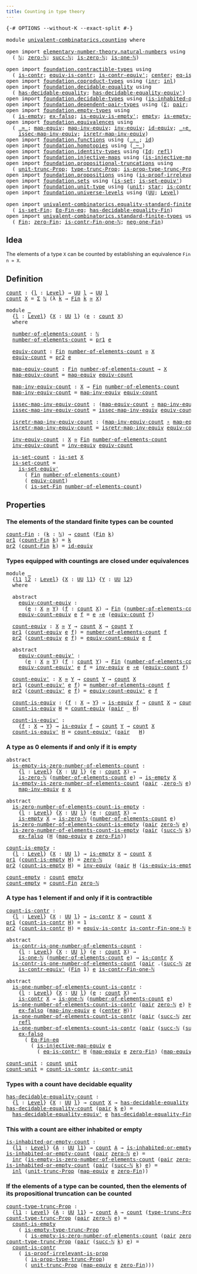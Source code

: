```yaml
---
title: Counting in type theory
---
```


<pre class="Agda"><a id="49" class="Symbol">{-#</a> <a id="53" class="Keyword">OPTIONS</a> <a id="61" class="Pragma">--without-K</a> <a id="73" class="Pragma">--exact-split</a> <a id="87" class="Symbol">#-}</a>

<a id="92" class="Keyword">module</a> <a id="99" href="univalent-combinatorics.counting.html" class="Module">univalent-combinatorics.counting</a> <a id="132" class="Keyword">where</a>

<a id="139" class="Keyword">open</a> <a id="144" class="Keyword">import</a> <a id="151" href="elementary-number-theory.natural-numbers.html" class="Module">elementary-number-theory.natural-numbers</a> <a id="192" class="Keyword">using</a>
  <a id="200" class="Symbol">(</a> <a id="202" href="elementary-number-theory.natural-numbers.html#1444" class="Datatype">ℕ</a><a id="203" class="Symbol">;</a> <a id="205" href="elementary-number-theory.natural-numbers.html#1465" class="InductiveConstructor">zero-ℕ</a><a id="211" class="Symbol">;</a> <a id="213" href="elementary-number-theory.natural-numbers.html#1478" class="InductiveConstructor">succ-ℕ</a><a id="219" class="Symbol">;</a> <a id="221" href="elementary-number-theory.natural-numbers.html#1742" class="Function">is-zero-ℕ</a><a id="230" class="Symbol">;</a> <a id="232" href="elementary-number-theory.natural-numbers.html#1988" class="Function">is-one-ℕ</a><a id="240" class="Symbol">)</a>

<a id="243" class="Keyword">open</a> <a id="248" class="Keyword">import</a> <a id="255" href="foundation.contractible-types.html" class="Module">foundation.contractible-types</a> <a id="285" class="Keyword">using</a>
  <a id="293" class="Symbol">(</a> <a id="295" href="foundation-core.contractible-types.html#925" class="Function">is-contr</a><a id="303" class="Symbol">;</a> <a id="305" href="foundation-core.contractible-types.html#4237" class="Function">equiv-is-contr</a><a id="319" class="Symbol">;</a> <a id="321" href="foundation-core.contractible-types.html#3739" class="Function">is-contr-equiv&#39;</a><a id="336" class="Symbol">;</a> <a id="338" href="foundation-core.contractible-types.html#1018" class="Function">center</a><a id="344" class="Symbol">;</a> <a id="346" href="foundation-core.contractible-types.html#1107" class="Function">eq-is-contr&#39;</a><a id="358" class="Symbol">)</a>
<a id="360" class="Keyword">open</a> <a id="365" class="Keyword">import</a> <a id="372" href="foundation.coproduct-types.html" class="Module">foundation.coproduct-types</a> <a id="399" class="Keyword">using</a> <a id="405" class="Symbol">(</a><a id="406" href="foundation.coproduct-types.html#1262" class="InductiveConstructor">inr</a><a id="409" class="Symbol">;</a> <a id="411" href="foundation.coproduct-types.html#1239" class="InductiveConstructor">inl</a><a id="414" class="Symbol">)</a>
<a id="416" class="Keyword">open</a> <a id="421" class="Keyword">import</a> <a id="428" href="foundation.decidable-equality.html" class="Module">foundation.decidable-equality</a> <a id="458" class="Keyword">using</a>
  <a id="466" class="Symbol">(</a> <a id="468" href="foundation.decidable-equality.html#1785" class="Function">has-decidable-equality</a><a id="490" class="Symbol">;</a> <a id="492" href="foundation.decidable-equality.html#4811" class="Function">has-decidable-equality-equiv&#39;</a><a id="521" class="Symbol">)</a>
<a id="523" class="Keyword">open</a> <a id="528" class="Keyword">import</a> <a id="535" href="foundation.decidable-types.html" class="Module">foundation.decidable-types</a> <a id="562" class="Keyword">using</a> <a id="568" class="Symbol">(</a><a id="569" href="foundation.decidable-types.html#2187" class="Function">is-inhabited-or-empty</a><a id="590" class="Symbol">)</a>
<a id="592" class="Keyword">open</a> <a id="597" class="Keyword">import</a> <a id="604" href="foundation.dependent-pair-types.html" class="Module">foundation.dependent-pair-types</a> <a id="636" class="Keyword">using</a> <a id="642" class="Symbol">(</a><a id="643" href="foundation-core.dependent-pair-types.html#502" class="Record">Σ</a><a id="644" class="Symbol">;</a> <a id="646" href="foundation-core.dependent-pair-types.html#575" class="InductiveConstructor">pair</a><a id="650" class="Symbol">;</a> <a id="652" href="foundation-core.dependent-pair-types.html#592" class="Field">pr1</a><a id="655" class="Symbol">;</a> <a id="657" href="foundation-core.dependent-pair-types.html#604" class="Field">pr2</a><a id="660" class="Symbol">)</a>
<a id="662" class="Keyword">open</a> <a id="667" class="Keyword">import</a> <a id="674" href="foundation.empty-types.html" class="Module">foundation.empty-types</a> <a id="697" class="Keyword">using</a>
  <a id="705" class="Symbol">(</a> <a id="707" href="foundation-core.empty-types.html#1215" class="Function">is-empty</a><a id="715" class="Symbol">;</a> <a id="717" href="foundation-core.empty-types.html#1147" class="Function">ex-falso</a><a id="725" class="Symbol">;</a> <a id="727" href="foundation-core.empty-types.html#1973" class="Function">is-equiv-is-empty&#39;</a><a id="745" class="Symbol">;</a> <a id="747" href="foundation-core.empty-types.html#1044" class="Datatype">empty</a><a id="752" class="Symbol">;</a> <a id="754" href="foundation.empty-types.html#2073" class="Function">is-empty-type-trunc-Prop</a><a id="778" class="Symbol">)</a>
<a id="780" class="Keyword">open</a> <a id="785" class="Keyword">import</a> <a id="792" href="foundation.equivalences.html" class="Module">foundation.equivalences</a> <a id="816" class="Keyword">using</a>
  <a id="824" class="Symbol">(</a> <a id="826" href="foundation-core.equivalences.html#1607" class="Function Operator">_≃_</a><a id="829" class="Symbol">;</a> <a id="831" href="foundation-core.equivalences.html#1807" class="Function">map-equiv</a><a id="840" class="Symbol">;</a> <a id="842" href="foundation-core.equivalences.html#5022" class="Function">map-inv-equiv</a><a id="855" class="Symbol">;</a> <a id="857" href="foundation-core.equivalences.html#5707" class="Function">inv-equiv</a><a id="866" class="Symbol">;</a> <a id="868" href="foundation-core.equivalences.html#2480" class="Function">id-equiv</a><a id="876" class="Symbol">;</a> <a id="878" href="foundation-core.equivalences.html#7855" class="Function Operator">_∘e_</a><a id="882" class="Symbol">;</a> <a id="884" href="foundation-core.equivalences.html#1542" class="Function">is-equiv</a><a id="892" class="Symbol">;</a>
    <a id="898" href="foundation-core.equivalences.html#5105" class="Function">issec-map-inv-equiv</a><a id="917" class="Symbol">;</a> <a id="919" href="foundation-core.equivalences.html#5237" class="Function">isretr-map-inv-equiv</a><a id="939" class="Symbol">)</a>
<a id="941" class="Keyword">open</a> <a id="946" class="Keyword">import</a> <a id="953" href="foundation.functions.html" class="Module">foundation.functions</a> <a id="974" class="Keyword">using</a> <a id="980" class="Symbol">(</a><a id="981" href="foundation-core.functions.html#407" class="Function Operator">_∘_</a><a id="984" class="Symbol">;</a> <a id="986" href="foundation-core.functions.html#309" class="Function">id</a><a id="988" class="Symbol">)</a>
<a id="990" class="Keyword">open</a> <a id="995" class="Keyword">import</a> <a id="1002" href="foundation.homotopies.html" class="Module">foundation.homotopies</a> <a id="1024" class="Keyword">using</a> <a id="1030" class="Symbol">(</a><a id="1031" href="foundation-core.homotopies.html#467" class="Function Operator">_~_</a><a id="1034" class="Symbol">)</a>
<a id="1036" class="Keyword">open</a> <a id="1041" class="Keyword">import</a> <a id="1048" href="foundation.identity-types.html" class="Module">foundation.identity-types</a> <a id="1074" class="Keyword">using</a> <a id="1080" class="Symbol">(</a><a id="1081" href="foundation-core.identity-types.html#641" class="Datatype">Id</a><a id="1083" class="Symbol">;</a> <a id="1085" href="foundation-core.identity-types.html#694" class="InductiveConstructor">refl</a><a id="1089" class="Symbol">)</a>
<a id="1091" class="Keyword">open</a> <a id="1096" class="Keyword">import</a> <a id="1103" href="foundation.injective-maps.html" class="Module">foundation.injective-maps</a> <a id="1129" class="Keyword">using</a> <a id="1135" class="Symbol">(</a><a id="1136" href="foundation.injective-maps.html#3001" class="Function">is-injective-map-equiv</a><a id="1158" class="Symbol">)</a>
<a id="1160" class="Keyword">open</a> <a id="1165" class="Keyword">import</a> <a id="1172" href="foundation.propositional-truncations.html" class="Module">foundation.propositional-truncations</a> <a id="1209" class="Keyword">using</a>
  <a id="1217" class="Symbol">(</a> <a id="1219" href="foundation.propositional-truncations.html#2096" class="Function">unit-trunc-Prop</a><a id="1234" class="Symbol">;</a> <a id="1236" href="foundation.propositional-truncations.html#2012" class="Function">type-trunc-Prop</a><a id="1251" class="Symbol">;</a> <a id="1253" href="foundation.propositional-truncations.html#2191" class="Function">is-prop-type-trunc-Prop</a><a id="1276" class="Symbol">)</a>
<a id="1278" class="Keyword">open</a> <a id="1283" class="Keyword">import</a> <a id="1290" href="foundation.propositions.html" class="Module">foundation.propositions</a> <a id="1314" class="Keyword">using</a> <a id="1320" class="Symbol">(</a><a id="1321" href="foundation-core.propositions.html#2978" class="Function">is-proof-irrelevant-is-prop</a><a id="1348" class="Symbol">)</a>
<a id="1350" class="Keyword">open</a> <a id="1355" class="Keyword">import</a> <a id="1362" href="foundation.sets.html" class="Module">foundation.sets</a> <a id="1378" class="Keyword">using</a> <a id="1384" class="Symbol">(</a><a id="1385" href="foundation-core.sets.html#1099" class="Function">is-set</a><a id="1391" class="Symbol">;</a> <a id="1393" href="foundation-core.sets.html#3713" class="Function">is-set-equiv&#39;</a><a id="1406" class="Symbol">)</a>
<a id="1408" class="Keyword">open</a> <a id="1413" class="Keyword">import</a> <a id="1420" href="foundation.unit-type.html" class="Module">foundation.unit-type</a> <a id="1441" class="Keyword">using</a> <a id="1447" class="Symbol">(</a><a id="1448" href="foundation.unit-type.html#975" class="Datatype">unit</a><a id="1452" class="Symbol">;</a> <a id="1454" href="foundation.unit-type.html#999" class="InductiveConstructor">star</a><a id="1458" class="Symbol">;</a> <a id="1460" href="foundation.unit-type.html#1534" class="Function">is-contr-unit</a><a id="1473" class="Symbol">)</a>
<a id="1475" class="Keyword">open</a> <a id="1480" class="Keyword">import</a> <a id="1487" href="foundation.universe-levels.html" class="Module">foundation.universe-levels</a> <a id="1514" class="Keyword">using</a> <a id="1520" class="Symbol">(</a><a id="1521" href="foundation-core.universe-levels.html#222" class="Primitive">UU</a><a id="1523" class="Symbol">;</a> <a id="1525" href="Agda.Primitive.html#597" class="Postulate">Level</a><a id="1530" class="Symbol">)</a>

<a id="1533" class="Keyword">open</a> <a id="1538" class="Keyword">import</a> <a id="1545" href="univalent-combinatorics.equality-standard-finite-types.html" class="Module">univalent-combinatorics.equality-standard-finite-types</a> <a id="1600" class="Keyword">using</a>
  <a id="1608" class="Symbol">(</a> <a id="1610" href="univalent-combinatorics.equality-standard-finite-types.html#3705" class="Function">is-set-Fin</a><a id="1620" class="Symbol">;</a> <a id="1622" href="univalent-combinatorics.equality-standard-finite-types.html#2336" class="Function">Eq-Fin-eq</a><a id="1631" class="Symbol">;</a> <a id="1633" href="univalent-combinatorics.equality-standard-finite-types.html#2965" class="Function">has-decidable-equality-Fin</a><a id="1659" class="Symbol">)</a>
<a id="1661" class="Keyword">open</a> <a id="1666" class="Keyword">import</a> <a id="1673" href="univalent-combinatorics.standard-finite-types.html" class="Module">univalent-combinatorics.standard-finite-types</a> <a id="1719" class="Keyword">using</a>
  <a id="1727" class="Symbol">(</a> <a id="1729" href="univalent-combinatorics.standard-finite-types.html#2149" class="Function">Fin</a><a id="1732" class="Symbol">;</a> <a id="1734" href="univalent-combinatorics.standard-finite-types.html#7083" class="Function">zero-Fin</a><a id="1742" class="Symbol">;</a> <a id="1744" href="univalent-combinatorics.standard-finite-types.html#4439" class="Function">is-contr-Fin-one-ℕ</a><a id="1762" class="Symbol">;</a> <a id="1764" href="univalent-combinatorics.standard-finite-types.html#2413" class="Function">neg-one-Fin</a><a id="1775" class="Symbol">)</a>
</pre>
## Idea

The elements of a type `X` can be counted by establishing an equivalence `Fin n ≃ X`.

## Definition

<pre class="Agda"><a id="count"></a><a id="1901" href="univalent-combinatorics.counting.html#1901" class="Function">count</a> <a id="1907" class="Symbol">:</a> <a id="1909" class="Symbol">{</a><a id="1910" href="univalent-combinatorics.counting.html#1910" class="Bound">l</a> <a id="1912" class="Symbol">:</a> <a id="1914" href="Agda.Primitive.html#597" class="Postulate">Level</a><a id="1919" class="Symbol">}</a> <a id="1921" class="Symbol">→</a> <a id="1923" href="foundation-core.universe-levels.html#222" class="Primitive">UU</a> <a id="1926" href="univalent-combinatorics.counting.html#1910" class="Bound">l</a> <a id="1928" class="Symbol">→</a> <a id="1930" href="foundation-core.universe-levels.html#222" class="Primitive">UU</a> <a id="1933" href="univalent-combinatorics.counting.html#1910" class="Bound">l</a>
<a id="1935" href="univalent-combinatorics.counting.html#1901" class="Function">count</a> <a id="1941" href="univalent-combinatorics.counting.html#1941" class="Bound">X</a> <a id="1943" class="Symbol">=</a> <a id="1945" href="foundation-core.dependent-pair-types.html#502" class="Record">Σ</a> <a id="1947" href="elementary-number-theory.natural-numbers.html#1444" class="Datatype">ℕ</a> <a id="1949" class="Symbol">(λ</a> <a id="1952" href="univalent-combinatorics.counting.html#1952" class="Bound">k</a> <a id="1954" class="Symbol">→</a> <a id="1956" href="univalent-combinatorics.standard-finite-types.html#2149" class="Function">Fin</a> <a id="1960" href="univalent-combinatorics.counting.html#1952" class="Bound">k</a> <a id="1962" href="foundation-core.equivalences.html#1607" class="Function Operator">≃</a> <a id="1964" href="univalent-combinatorics.counting.html#1941" class="Bound">X</a><a id="1965" class="Symbol">)</a>

<a id="1968" class="Keyword">module</a> <a id="1975" href="univalent-combinatorics.counting.html#1975" class="Module">_</a>
  <a id="1979" class="Symbol">{</a><a id="1980" href="univalent-combinatorics.counting.html#1980" class="Bound">l</a> <a id="1982" class="Symbol">:</a> <a id="1984" href="Agda.Primitive.html#597" class="Postulate">Level</a><a id="1989" class="Symbol">}</a> <a id="1991" class="Symbol">{</a><a id="1992" href="univalent-combinatorics.counting.html#1992" class="Bound">X</a> <a id="1994" class="Symbol">:</a> <a id="1996" href="foundation-core.universe-levels.html#222" class="Primitive">UU</a> <a id="1999" href="univalent-combinatorics.counting.html#1980" class="Bound">l</a><a id="2000" class="Symbol">}</a> <a id="2002" class="Symbol">(</a><a id="2003" href="univalent-combinatorics.counting.html#2003" class="Bound">e</a> <a id="2005" class="Symbol">:</a> <a id="2007" href="univalent-combinatorics.counting.html#1901" class="Function">count</a> <a id="2013" href="univalent-combinatorics.counting.html#1992" class="Bound">X</a><a id="2014" class="Symbol">)</a>
  <a id="2018" class="Keyword">where</a>
  
  <a id="2029" href="univalent-combinatorics.counting.html#2029" class="Function">number-of-elements-count</a> <a id="2054" class="Symbol">:</a> <a id="2056" href="elementary-number-theory.natural-numbers.html#1444" class="Datatype">ℕ</a>
  <a id="2060" href="univalent-combinatorics.counting.html#2029" class="Function">number-of-elements-count</a> <a id="2085" class="Symbol">=</a> <a id="2087" href="foundation-core.dependent-pair-types.html#592" class="Field">pr1</a> <a id="2091" href="univalent-combinatorics.counting.html#2003" class="Bound">e</a>
  
  <a id="2098" href="univalent-combinatorics.counting.html#2098" class="Function">equiv-count</a> <a id="2110" class="Symbol">:</a> <a id="2112" href="univalent-combinatorics.standard-finite-types.html#2149" class="Function">Fin</a> <a id="2116" href="univalent-combinatorics.counting.html#2029" class="Function">number-of-elements-count</a> <a id="2141" href="foundation-core.equivalences.html#1607" class="Function Operator">≃</a> <a id="2143" href="univalent-combinatorics.counting.html#1992" class="Bound">X</a>
  <a id="2147" href="univalent-combinatorics.counting.html#2098" class="Function">equiv-count</a> <a id="2159" class="Symbol">=</a> <a id="2161" href="foundation-core.dependent-pair-types.html#604" class="Field">pr2</a> <a id="2165" href="univalent-combinatorics.counting.html#2003" class="Bound">e</a>
  
  <a id="2172" href="univalent-combinatorics.counting.html#2172" class="Function">map-equiv-count</a> <a id="2188" class="Symbol">:</a> <a id="2190" href="univalent-combinatorics.standard-finite-types.html#2149" class="Function">Fin</a> <a id="2194" href="univalent-combinatorics.counting.html#2029" class="Function">number-of-elements-count</a> <a id="2219" class="Symbol">→</a> <a id="2221" href="univalent-combinatorics.counting.html#1992" class="Bound">X</a>
  <a id="2225" href="univalent-combinatorics.counting.html#2172" class="Function">map-equiv-count</a> <a id="2241" class="Symbol">=</a> <a id="2243" href="foundation-core.equivalences.html#1807" class="Function">map-equiv</a> <a id="2253" href="univalent-combinatorics.counting.html#2098" class="Function">equiv-count</a>
  
  <a id="2270" href="univalent-combinatorics.counting.html#2270" class="Function">map-inv-equiv-count</a> <a id="2290" class="Symbol">:</a> <a id="2292" href="univalent-combinatorics.counting.html#1992" class="Bound">X</a> <a id="2294" class="Symbol">→</a> <a id="2296" href="univalent-combinatorics.standard-finite-types.html#2149" class="Function">Fin</a> <a id="2300" href="univalent-combinatorics.counting.html#2029" class="Function">number-of-elements-count</a>
  <a id="2327" href="univalent-combinatorics.counting.html#2270" class="Function">map-inv-equiv-count</a> <a id="2347" class="Symbol">=</a> <a id="2349" href="foundation-core.equivalences.html#5022" class="Function">map-inv-equiv</a> <a id="2363" href="univalent-combinatorics.counting.html#2098" class="Function">equiv-count</a>

  <a id="2378" href="univalent-combinatorics.counting.html#2378" class="Function">issec-map-inv-equiv-count</a> <a id="2404" class="Symbol">:</a> <a id="2406" class="Symbol">(</a><a id="2407" href="univalent-combinatorics.counting.html#2172" class="Function">map-equiv-count</a> <a id="2423" href="foundation-core.functions.html#407" class="Function Operator">∘</a> <a id="2425" href="univalent-combinatorics.counting.html#2270" class="Function">map-inv-equiv-count</a><a id="2444" class="Symbol">)</a> <a id="2446" href="foundation-core.homotopies.html#467" class="Function Operator">~</a> <a id="2448" href="foundation-core.functions.html#309" class="Function">id</a>
  <a id="2453" href="univalent-combinatorics.counting.html#2378" class="Function">issec-map-inv-equiv-count</a> <a id="2479" class="Symbol">=</a> <a id="2481" href="foundation-core.equivalences.html#5105" class="Function">issec-map-inv-equiv</a> <a id="2501" href="univalent-combinatorics.counting.html#2098" class="Function">equiv-count</a>

  <a id="2516" href="univalent-combinatorics.counting.html#2516" class="Function">isretr-map-inv-equiv-count</a> <a id="2543" class="Symbol">:</a> <a id="2545" class="Symbol">(</a><a id="2546" href="univalent-combinatorics.counting.html#2270" class="Function">map-inv-equiv-count</a> <a id="2566" href="foundation-core.functions.html#407" class="Function Operator">∘</a> <a id="2568" href="univalent-combinatorics.counting.html#2172" class="Function">map-equiv-count</a><a id="2583" class="Symbol">)</a> <a id="2585" href="foundation-core.homotopies.html#467" class="Function Operator">~</a> <a id="2587" href="foundation-core.functions.html#309" class="Function">id</a>
  <a id="2592" href="univalent-combinatorics.counting.html#2516" class="Function">isretr-map-inv-equiv-count</a> <a id="2619" class="Symbol">=</a> <a id="2621" href="foundation-core.equivalences.html#5237" class="Function">isretr-map-inv-equiv</a> <a id="2642" href="univalent-combinatorics.counting.html#2098" class="Function">equiv-count</a>
  
  <a id="2659" href="univalent-combinatorics.counting.html#2659" class="Function">inv-equiv-count</a> <a id="2675" class="Symbol">:</a> <a id="2677" href="univalent-combinatorics.counting.html#1992" class="Bound">X</a> <a id="2679" href="foundation-core.equivalences.html#1607" class="Function Operator">≃</a> <a id="2681" href="univalent-combinatorics.standard-finite-types.html#2149" class="Function">Fin</a> <a id="2685" href="univalent-combinatorics.counting.html#2029" class="Function">number-of-elements-count</a>
  <a id="2712" href="univalent-combinatorics.counting.html#2659" class="Function">inv-equiv-count</a> <a id="2728" class="Symbol">=</a> <a id="2730" href="foundation-core.equivalences.html#5707" class="Function">inv-equiv</a> <a id="2740" href="univalent-combinatorics.counting.html#2098" class="Function">equiv-count</a>
  
  <a id="2757" href="univalent-combinatorics.counting.html#2757" class="Function">is-set-count</a> <a id="2770" class="Symbol">:</a> <a id="2772" href="foundation-core.sets.html#1099" class="Function">is-set</a> <a id="2779" href="univalent-combinatorics.counting.html#1992" class="Bound">X</a>
  <a id="2783" href="univalent-combinatorics.counting.html#2757" class="Function">is-set-count</a> <a id="2796" class="Symbol">=</a>
    <a id="2802" href="foundation-core.sets.html#3713" class="Function">is-set-equiv&#39;</a>
      <a id="2822" class="Symbol">(</a> <a id="2824" href="univalent-combinatorics.standard-finite-types.html#2149" class="Function">Fin</a> <a id="2828" href="univalent-combinatorics.counting.html#2029" class="Function">number-of-elements-count</a><a id="2852" class="Symbol">)</a>
      <a id="2860" class="Symbol">(</a> <a id="2862" href="univalent-combinatorics.counting.html#2098" class="Function">equiv-count</a><a id="2873" class="Symbol">)</a>
      <a id="2881" class="Symbol">(</a> <a id="2883" href="univalent-combinatorics.equality-standard-finite-types.html#3705" class="Function">is-set-Fin</a> <a id="2894" href="univalent-combinatorics.counting.html#2029" class="Function">number-of-elements-count</a><a id="2918" class="Symbol">)</a>
</pre>
## Properties

### The elements of the standard finite types can be counted

<pre class="Agda"><a id="count-Fin"></a><a id="3010" href="univalent-combinatorics.counting.html#3010" class="Function">count-Fin</a> <a id="3020" class="Symbol">:</a> <a id="3022" class="Symbol">(</a><a id="3023" href="univalent-combinatorics.counting.html#3023" class="Bound">k</a> <a id="3025" class="Symbol">:</a> <a id="3027" href="elementary-number-theory.natural-numbers.html#1444" class="Datatype">ℕ</a><a id="3028" class="Symbol">)</a> <a id="3030" class="Symbol">→</a> <a id="3032" href="univalent-combinatorics.counting.html#1901" class="Function">count</a> <a id="3038" class="Symbol">(</a><a id="3039" href="univalent-combinatorics.standard-finite-types.html#2149" class="Function">Fin</a> <a id="3043" href="univalent-combinatorics.counting.html#3023" class="Bound">k</a><a id="3044" class="Symbol">)</a>
<a id="3046" href="foundation-core.dependent-pair-types.html#592" class="Field">pr1</a> <a id="3050" class="Symbol">(</a><a id="3051" href="univalent-combinatorics.counting.html#3010" class="Function">count-Fin</a> <a id="3061" href="univalent-combinatorics.counting.html#3061" class="Bound">k</a><a id="3062" class="Symbol">)</a> <a id="3064" class="Symbol">=</a> <a id="3066" href="univalent-combinatorics.counting.html#3061" class="Bound">k</a>
<a id="3068" href="foundation-core.dependent-pair-types.html#604" class="Field">pr2</a> <a id="3072" class="Symbol">(</a><a id="3073" href="univalent-combinatorics.counting.html#3010" class="Function">count-Fin</a> <a id="3083" href="univalent-combinatorics.counting.html#3083" class="Bound">k</a><a id="3084" class="Symbol">)</a> <a id="3086" class="Symbol">=</a> <a id="3088" href="foundation-core.equivalences.html#2480" class="Function">id-equiv</a>
</pre>
### Types equipped with countings are closed under equivalences

<pre class="Agda"><a id="3175" class="Keyword">module</a> <a id="3182" href="univalent-combinatorics.counting.html#3182" class="Module">_</a>
  <a id="3186" class="Symbol">{</a><a id="3187" href="univalent-combinatorics.counting.html#3187" class="Bound">l1</a> <a id="3190" href="univalent-combinatorics.counting.html#3190" class="Bound">l2</a> <a id="3193" class="Symbol">:</a> <a id="3195" href="Agda.Primitive.html#597" class="Postulate">Level</a><a id="3200" class="Symbol">}</a> <a id="3202" class="Symbol">{</a><a id="3203" href="univalent-combinatorics.counting.html#3203" class="Bound">X</a> <a id="3205" class="Symbol">:</a> <a id="3207" href="foundation-core.universe-levels.html#222" class="Primitive">UU</a> <a id="3210" href="univalent-combinatorics.counting.html#3187" class="Bound">l1</a><a id="3212" class="Symbol">}</a> <a id="3214" class="Symbol">{</a><a id="3215" href="univalent-combinatorics.counting.html#3215" class="Bound">Y</a> <a id="3217" class="Symbol">:</a> <a id="3219" href="foundation-core.universe-levels.html#222" class="Primitive">UU</a> <a id="3222" href="univalent-combinatorics.counting.html#3190" class="Bound">l2</a><a id="3224" class="Symbol">}</a>
  <a id="3228" class="Keyword">where</a>
  
  <a id="3239" class="Keyword">abstract</a>
    <a id="3252" href="univalent-combinatorics.counting.html#3252" class="Function">equiv-count-equiv</a> <a id="3270" class="Symbol">:</a>
      <a id="3278" class="Symbol">(</a><a id="3279" href="univalent-combinatorics.counting.html#3279" class="Bound">e</a> <a id="3281" class="Symbol">:</a> <a id="3283" href="univalent-combinatorics.counting.html#3203" class="Bound">X</a> <a id="3285" href="foundation-core.equivalences.html#1607" class="Function Operator">≃</a> <a id="3287" href="univalent-combinatorics.counting.html#3215" class="Bound">Y</a><a id="3288" class="Symbol">)</a> <a id="3290" class="Symbol">(</a><a id="3291" href="univalent-combinatorics.counting.html#3291" class="Bound">f</a> <a id="3293" class="Symbol">:</a> <a id="3295" href="univalent-combinatorics.counting.html#1901" class="Function">count</a> <a id="3301" href="univalent-combinatorics.counting.html#3203" class="Bound">X</a><a id="3302" class="Symbol">)</a> <a id="3304" class="Symbol">→</a> <a id="3306" href="univalent-combinatorics.standard-finite-types.html#2149" class="Function">Fin</a> <a id="3310" class="Symbol">(</a><a id="3311" href="univalent-combinatorics.counting.html#2029" class="Function">number-of-elements-count</a> <a id="3336" href="univalent-combinatorics.counting.html#3291" class="Bound">f</a><a id="3337" class="Symbol">)</a> <a id="3339" href="foundation-core.equivalences.html#1607" class="Function Operator">≃</a> <a id="3341" href="univalent-combinatorics.counting.html#3215" class="Bound">Y</a>
    <a id="3347" href="univalent-combinatorics.counting.html#3252" class="Function">equiv-count-equiv</a> <a id="3365" href="univalent-combinatorics.counting.html#3365" class="Bound">e</a> <a id="3367" href="univalent-combinatorics.counting.html#3367" class="Bound">f</a> <a id="3369" class="Symbol">=</a> <a id="3371" href="univalent-combinatorics.counting.html#3365" class="Bound">e</a> <a id="3373" href="foundation-core.equivalences.html#7855" class="Function Operator">∘e</a> <a id="3376" class="Symbol">(</a><a id="3377" href="univalent-combinatorics.counting.html#2098" class="Function">equiv-count</a> <a id="3389" href="univalent-combinatorics.counting.html#3367" class="Bound">f</a><a id="3390" class="Symbol">)</a>

  <a id="3395" href="univalent-combinatorics.counting.html#3395" class="Function">count-equiv</a> <a id="3407" class="Symbol">:</a> <a id="3409" href="univalent-combinatorics.counting.html#3203" class="Bound">X</a> <a id="3411" href="foundation-core.equivalences.html#1607" class="Function Operator">≃</a> <a id="3413" href="univalent-combinatorics.counting.html#3215" class="Bound">Y</a> <a id="3415" class="Symbol">→</a> <a id="3417" href="univalent-combinatorics.counting.html#1901" class="Function">count</a> <a id="3423" href="univalent-combinatorics.counting.html#3203" class="Bound">X</a> <a id="3425" class="Symbol">→</a> <a id="3427" href="univalent-combinatorics.counting.html#1901" class="Function">count</a> <a id="3433" href="univalent-combinatorics.counting.html#3215" class="Bound">Y</a>
  <a id="3437" href="foundation-core.dependent-pair-types.html#592" class="Field">pr1</a> <a id="3441" class="Symbol">(</a><a id="3442" href="univalent-combinatorics.counting.html#3395" class="Function">count-equiv</a> <a id="3454" href="univalent-combinatorics.counting.html#3454" class="Bound">e</a> <a id="3456" href="univalent-combinatorics.counting.html#3456" class="Bound">f</a><a id="3457" class="Symbol">)</a> <a id="3459" class="Symbol">=</a> <a id="3461" href="univalent-combinatorics.counting.html#2029" class="Function">number-of-elements-count</a> <a id="3486" href="univalent-combinatorics.counting.html#3456" class="Bound">f</a>
  <a id="3490" href="foundation-core.dependent-pair-types.html#604" class="Field">pr2</a> <a id="3494" class="Symbol">(</a><a id="3495" href="univalent-combinatorics.counting.html#3395" class="Function">count-equiv</a> <a id="3507" href="univalent-combinatorics.counting.html#3507" class="Bound">e</a> <a id="3509" href="univalent-combinatorics.counting.html#3509" class="Bound">f</a><a id="3510" class="Symbol">)</a> <a id="3512" class="Symbol">=</a> <a id="3514" href="univalent-combinatorics.counting.html#3252" class="Function">equiv-count-equiv</a> <a id="3532" href="univalent-combinatorics.counting.html#3507" class="Bound">e</a> <a id="3534" href="univalent-combinatorics.counting.html#3509" class="Bound">f</a>

  <a id="3539" class="Keyword">abstract</a>
    <a id="3552" href="univalent-combinatorics.counting.html#3552" class="Function">equiv-count-equiv&#39;</a> <a id="3571" class="Symbol">:</a>
      <a id="3579" class="Symbol">(</a><a id="3580" href="univalent-combinatorics.counting.html#3580" class="Bound">e</a> <a id="3582" class="Symbol">:</a> <a id="3584" href="univalent-combinatorics.counting.html#3203" class="Bound">X</a> <a id="3586" href="foundation-core.equivalences.html#1607" class="Function Operator">≃</a> <a id="3588" href="univalent-combinatorics.counting.html#3215" class="Bound">Y</a><a id="3589" class="Symbol">)</a> <a id="3591" class="Symbol">(</a><a id="3592" href="univalent-combinatorics.counting.html#3592" class="Bound">f</a> <a id="3594" class="Symbol">:</a> <a id="3596" href="univalent-combinatorics.counting.html#1901" class="Function">count</a> <a id="3602" href="univalent-combinatorics.counting.html#3215" class="Bound">Y</a><a id="3603" class="Symbol">)</a> <a id="3605" class="Symbol">→</a> <a id="3607" href="univalent-combinatorics.standard-finite-types.html#2149" class="Function">Fin</a> <a id="3611" class="Symbol">(</a><a id="3612" href="univalent-combinatorics.counting.html#2029" class="Function">number-of-elements-count</a> <a id="3637" href="univalent-combinatorics.counting.html#3592" class="Bound">f</a><a id="3638" class="Symbol">)</a> <a id="3640" href="foundation-core.equivalences.html#1607" class="Function Operator">≃</a> <a id="3642" href="univalent-combinatorics.counting.html#3203" class="Bound">X</a>
    <a id="3648" href="univalent-combinatorics.counting.html#3552" class="Function">equiv-count-equiv&#39;</a> <a id="3667" href="univalent-combinatorics.counting.html#3667" class="Bound">e</a> <a id="3669" href="univalent-combinatorics.counting.html#3669" class="Bound">f</a> <a id="3671" class="Symbol">=</a> <a id="3673" href="foundation-core.equivalences.html#5707" class="Function">inv-equiv</a> <a id="3683" href="univalent-combinatorics.counting.html#3667" class="Bound">e</a> <a id="3685" href="foundation-core.equivalences.html#7855" class="Function Operator">∘e</a> <a id="3688" class="Symbol">(</a><a id="3689" href="univalent-combinatorics.counting.html#2098" class="Function">equiv-count</a> <a id="3701" href="univalent-combinatorics.counting.html#3669" class="Bound">f</a><a id="3702" class="Symbol">)</a>
  
  <a id="3709" href="univalent-combinatorics.counting.html#3709" class="Function">count-equiv&#39;</a> <a id="3722" class="Symbol">:</a> <a id="3724" href="univalent-combinatorics.counting.html#3203" class="Bound">X</a> <a id="3726" href="foundation-core.equivalences.html#1607" class="Function Operator">≃</a> <a id="3728" href="univalent-combinatorics.counting.html#3215" class="Bound">Y</a> <a id="3730" class="Symbol">→</a> <a id="3732" href="univalent-combinatorics.counting.html#1901" class="Function">count</a> <a id="3738" href="univalent-combinatorics.counting.html#3215" class="Bound">Y</a> <a id="3740" class="Symbol">→</a> <a id="3742" href="univalent-combinatorics.counting.html#1901" class="Function">count</a> <a id="3748" href="univalent-combinatorics.counting.html#3203" class="Bound">X</a>
  <a id="3752" href="foundation-core.dependent-pair-types.html#592" class="Field">pr1</a> <a id="3756" class="Symbol">(</a><a id="3757" href="univalent-combinatorics.counting.html#3709" class="Function">count-equiv&#39;</a> <a id="3770" href="univalent-combinatorics.counting.html#3770" class="Bound">e</a> <a id="3772" href="univalent-combinatorics.counting.html#3772" class="Bound">f</a><a id="3773" class="Symbol">)</a> <a id="3775" class="Symbol">=</a> <a id="3777" href="univalent-combinatorics.counting.html#2029" class="Function">number-of-elements-count</a> <a id="3802" href="univalent-combinatorics.counting.html#3772" class="Bound">f</a>
  <a id="3806" href="foundation-core.dependent-pair-types.html#604" class="Field">pr2</a> <a id="3810" class="Symbol">(</a><a id="3811" href="univalent-combinatorics.counting.html#3709" class="Function">count-equiv&#39;</a> <a id="3824" href="univalent-combinatorics.counting.html#3824" class="Bound">e</a> <a id="3826" href="univalent-combinatorics.counting.html#3826" class="Bound">f</a><a id="3827" class="Symbol">)</a> <a id="3829" class="Symbol">=</a> <a id="3831" href="univalent-combinatorics.counting.html#3552" class="Function">equiv-count-equiv&#39;</a> <a id="3850" href="univalent-combinatorics.counting.html#3824" class="Bound">e</a> <a id="3852" href="univalent-combinatorics.counting.html#3826" class="Bound">f</a>
  
  <a id="3859" href="univalent-combinatorics.counting.html#3859" class="Function">count-is-equiv</a> <a id="3874" class="Symbol">:</a> <a id="3876" class="Symbol">{</a><a id="3877" href="univalent-combinatorics.counting.html#3877" class="Bound">f</a> <a id="3879" class="Symbol">:</a> <a id="3881" href="univalent-combinatorics.counting.html#3203" class="Bound">X</a> <a id="3883" class="Symbol">→</a> <a id="3885" href="univalent-combinatorics.counting.html#3215" class="Bound">Y</a><a id="3886" class="Symbol">}</a> <a id="3888" class="Symbol">→</a> <a id="3890" href="foundation-core.equivalences.html#1542" class="Function">is-equiv</a> <a id="3899" href="univalent-combinatorics.counting.html#3877" class="Bound">f</a> <a id="3901" class="Symbol">→</a> <a id="3903" href="univalent-combinatorics.counting.html#1901" class="Function">count</a> <a id="3909" href="univalent-combinatorics.counting.html#3203" class="Bound">X</a> <a id="3911" class="Symbol">→</a> <a id="3913" href="univalent-combinatorics.counting.html#1901" class="Function">count</a> <a id="3919" href="univalent-combinatorics.counting.html#3215" class="Bound">Y</a>
  <a id="3923" href="univalent-combinatorics.counting.html#3859" class="Function">count-is-equiv</a> <a id="3938" href="univalent-combinatorics.counting.html#3938" class="Bound">H</a> <a id="3940" class="Symbol">=</a> <a id="3942" href="univalent-combinatorics.counting.html#3395" class="Function">count-equiv</a> <a id="3954" class="Symbol">(</a><a id="3955" href="foundation-core.dependent-pair-types.html#575" class="InductiveConstructor">pair</a> <a id="3960" class="Symbol">_</a> <a id="3962" href="univalent-combinatorics.counting.html#3938" class="Bound">H</a><a id="3963" class="Symbol">)</a>
  
  <a id="3970" href="univalent-combinatorics.counting.html#3970" class="Function">count-is-equiv&#39;</a> <a id="3986" class="Symbol">:</a>
    <a id="3992" class="Symbol">{</a><a id="3993" href="univalent-combinatorics.counting.html#3993" class="Bound">f</a> <a id="3995" class="Symbol">:</a> <a id="3997" href="univalent-combinatorics.counting.html#3203" class="Bound">X</a> <a id="3999" class="Symbol">→</a> <a id="4001" href="univalent-combinatorics.counting.html#3215" class="Bound">Y</a><a id="4002" class="Symbol">}</a> <a id="4004" class="Symbol">→</a> <a id="4006" href="foundation-core.equivalences.html#1542" class="Function">is-equiv</a> <a id="4015" href="univalent-combinatorics.counting.html#3993" class="Bound">f</a> <a id="4017" class="Symbol">→</a> <a id="4019" href="univalent-combinatorics.counting.html#1901" class="Function">count</a> <a id="4025" href="univalent-combinatorics.counting.html#3215" class="Bound">Y</a> <a id="4027" class="Symbol">→</a> <a id="4029" href="univalent-combinatorics.counting.html#1901" class="Function">count</a> <a id="4035" href="univalent-combinatorics.counting.html#3203" class="Bound">X</a>
  <a id="4039" href="univalent-combinatorics.counting.html#3970" class="Function">count-is-equiv&#39;</a> <a id="4055" href="univalent-combinatorics.counting.html#4055" class="Bound">H</a> <a id="4057" class="Symbol">=</a> <a id="4059" href="univalent-combinatorics.counting.html#3709" class="Function">count-equiv&#39;</a> <a id="4072" class="Symbol">(</a><a id="4073" href="foundation-core.dependent-pair-types.html#575" class="InductiveConstructor">pair</a> <a id="4078" class="Symbol">_</a> <a id="4080" href="univalent-combinatorics.counting.html#4055" class="Bound">H</a><a id="4081" class="Symbol">)</a>
</pre>
### A type as 0 elements if and only if it is empty

<pre class="Agda"><a id="4149" class="Keyword">abstract</a>
  <a id="is-empty-is-zero-number-of-elements-count"></a><a id="4160" href="univalent-combinatorics.counting.html#4160" class="Function">is-empty-is-zero-number-of-elements-count</a> <a id="4202" class="Symbol">:</a>
    <a id="4208" class="Symbol">{</a><a id="4209" href="univalent-combinatorics.counting.html#4209" class="Bound">l</a> <a id="4211" class="Symbol">:</a> <a id="4213" href="Agda.Primitive.html#597" class="Postulate">Level</a><a id="4218" class="Symbol">}</a> <a id="4220" class="Symbol">{</a><a id="4221" href="univalent-combinatorics.counting.html#4221" class="Bound">X</a> <a id="4223" class="Symbol">:</a> <a id="4225" href="foundation-core.universe-levels.html#222" class="Primitive">UU</a> <a id="4228" href="univalent-combinatorics.counting.html#4209" class="Bound">l</a><a id="4229" class="Symbol">}</a> <a id="4231" class="Symbol">(</a><a id="4232" href="univalent-combinatorics.counting.html#4232" class="Bound">e</a> <a id="4234" class="Symbol">:</a> <a id="4236" href="univalent-combinatorics.counting.html#1901" class="Function">count</a> <a id="4242" href="univalent-combinatorics.counting.html#4221" class="Bound">X</a><a id="4243" class="Symbol">)</a> <a id="4245" class="Symbol">→</a>
    <a id="4251" href="elementary-number-theory.natural-numbers.html#1742" class="Function">is-zero-ℕ</a> <a id="4261" class="Symbol">(</a><a id="4262" href="univalent-combinatorics.counting.html#2029" class="Function">number-of-elements-count</a> <a id="4287" href="univalent-combinatorics.counting.html#4232" class="Bound">e</a><a id="4288" class="Symbol">)</a> <a id="4290" class="Symbol">→</a> <a id="4292" href="foundation-core.empty-types.html#1215" class="Function">is-empty</a> <a id="4301" href="univalent-combinatorics.counting.html#4221" class="Bound">X</a>
  <a id="4305" href="univalent-combinatorics.counting.html#4160" class="Function">is-empty-is-zero-number-of-elements-count</a> <a id="4347" class="Symbol">(</a><a id="4348" href="foundation-core.dependent-pair-types.html#575" class="InductiveConstructor">pair</a> <a id="4353" class="DottedPattern Symbol">.</a><a id="4354" href="elementary-number-theory.natural-numbers.html#1465" class="DottedPattern InductiveConstructor">zero-ℕ</a> <a id="4361" href="univalent-combinatorics.counting.html#4361" class="Bound">e</a><a id="4362" class="Symbol">)</a> <a id="4364" href="foundation-core.identity-types.html#694" class="InductiveConstructor">refl</a> <a id="4369" href="univalent-combinatorics.counting.html#4369" class="Bound">x</a> <a id="4371" class="Symbol">=</a>
    <a id="4377" href="foundation-core.equivalences.html#5022" class="Function">map-inv-equiv</a> <a id="4391" href="univalent-combinatorics.counting.html#4361" class="Bound">e</a> <a id="4393" href="univalent-combinatorics.counting.html#4369" class="Bound">x</a>

<a id="4396" class="Keyword">abstract</a>
  <a id="is-zero-number-of-elements-count-is-empty"></a><a id="4407" href="univalent-combinatorics.counting.html#4407" class="Function">is-zero-number-of-elements-count-is-empty</a> <a id="4449" class="Symbol">:</a>
    <a id="4455" class="Symbol">{</a><a id="4456" href="univalent-combinatorics.counting.html#4456" class="Bound">l</a> <a id="4458" class="Symbol">:</a> <a id="4460" href="Agda.Primitive.html#597" class="Postulate">Level</a><a id="4465" class="Symbol">}</a> <a id="4467" class="Symbol">{</a><a id="4468" href="univalent-combinatorics.counting.html#4468" class="Bound">X</a> <a id="4470" class="Symbol">:</a> <a id="4472" href="foundation-core.universe-levels.html#222" class="Primitive">UU</a> <a id="4475" href="univalent-combinatorics.counting.html#4456" class="Bound">l</a><a id="4476" class="Symbol">}</a> <a id="4478" class="Symbol">(</a><a id="4479" href="univalent-combinatorics.counting.html#4479" class="Bound">e</a> <a id="4481" class="Symbol">:</a> <a id="4483" href="univalent-combinatorics.counting.html#1901" class="Function">count</a> <a id="4489" href="univalent-combinatorics.counting.html#4468" class="Bound">X</a><a id="4490" class="Symbol">)</a> <a id="4492" class="Symbol">→</a>
    <a id="4498" href="foundation-core.empty-types.html#1215" class="Function">is-empty</a> <a id="4507" href="univalent-combinatorics.counting.html#4468" class="Bound">X</a> <a id="4509" class="Symbol">→</a> <a id="4511" href="elementary-number-theory.natural-numbers.html#1742" class="Function">is-zero-ℕ</a> <a id="4521" class="Symbol">(</a><a id="4522" href="univalent-combinatorics.counting.html#2029" class="Function">number-of-elements-count</a> <a id="4547" href="univalent-combinatorics.counting.html#4479" class="Bound">e</a><a id="4548" class="Symbol">)</a>
  <a id="4552" href="univalent-combinatorics.counting.html#4407" class="Function">is-zero-number-of-elements-count-is-empty</a> <a id="4594" class="Symbol">(</a><a id="4595" href="foundation-core.dependent-pair-types.html#575" class="InductiveConstructor">pair</a> <a id="4600" href="elementary-number-theory.natural-numbers.html#1465" class="InductiveConstructor">zero-ℕ</a> <a id="4607" href="univalent-combinatorics.counting.html#4607" class="Bound">e</a><a id="4608" class="Symbol">)</a> <a id="4610" href="univalent-combinatorics.counting.html#4610" class="Bound">H</a> <a id="4612" class="Symbol">=</a> <a id="4614" href="foundation-core.identity-types.html#694" class="InductiveConstructor">refl</a>
  <a id="4621" href="univalent-combinatorics.counting.html#4407" class="Function">is-zero-number-of-elements-count-is-empty</a> <a id="4663" class="Symbol">(</a><a id="4664" href="foundation-core.dependent-pair-types.html#575" class="InductiveConstructor">pair</a> <a id="4669" class="Symbol">(</a><a id="4670" href="elementary-number-theory.natural-numbers.html#1478" class="InductiveConstructor">succ-ℕ</a> <a id="4677" href="univalent-combinatorics.counting.html#4677" class="Bound">k</a><a id="4678" class="Symbol">)</a> <a id="4680" href="univalent-combinatorics.counting.html#4680" class="Bound">e</a><a id="4681" class="Symbol">)</a> <a id="4683" href="univalent-combinatorics.counting.html#4683" class="Bound">H</a> <a id="4685" class="Symbol">=</a>
    <a id="4691" href="foundation-core.empty-types.html#1147" class="Function">ex-falso</a> <a id="4700" class="Symbol">(</a><a id="4701" href="univalent-combinatorics.counting.html#4683" class="Bound">H</a> <a id="4703" class="Symbol">(</a><a id="4704" href="foundation-core.equivalences.html#1807" class="Function">map-equiv</a> <a id="4714" href="univalent-combinatorics.counting.html#4680" class="Bound">e</a> <a id="4716" href="univalent-combinatorics.standard-finite-types.html#7083" class="Function">zero-Fin</a><a id="4724" class="Symbol">))</a>

<a id="count-is-empty"></a><a id="4728" href="univalent-combinatorics.counting.html#4728" class="Function">count-is-empty</a> <a id="4743" class="Symbol">:</a>
  <a id="4747" class="Symbol">{</a><a id="4748" href="univalent-combinatorics.counting.html#4748" class="Bound">l</a> <a id="4750" class="Symbol">:</a> <a id="4752" href="Agda.Primitive.html#597" class="Postulate">Level</a><a id="4757" class="Symbol">}</a> <a id="4759" class="Symbol">{</a><a id="4760" href="univalent-combinatorics.counting.html#4760" class="Bound">X</a> <a id="4762" class="Symbol">:</a> <a id="4764" href="foundation-core.universe-levels.html#222" class="Primitive">UU</a> <a id="4767" href="univalent-combinatorics.counting.html#4748" class="Bound">l</a><a id="4768" class="Symbol">}</a> <a id="4770" class="Symbol">→</a> <a id="4772" href="foundation-core.empty-types.html#1215" class="Function">is-empty</a> <a id="4781" href="univalent-combinatorics.counting.html#4760" class="Bound">X</a> <a id="4783" class="Symbol">→</a> <a id="4785" href="univalent-combinatorics.counting.html#1901" class="Function">count</a> <a id="4791" href="univalent-combinatorics.counting.html#4760" class="Bound">X</a>
<a id="4793" href="foundation-core.dependent-pair-types.html#592" class="Field">pr1</a> <a id="4797" class="Symbol">(</a><a id="4798" href="univalent-combinatorics.counting.html#4728" class="Function">count-is-empty</a> <a id="4813" href="univalent-combinatorics.counting.html#4813" class="Bound">H</a><a id="4814" class="Symbol">)</a> <a id="4816" class="Symbol">=</a> <a id="4818" href="elementary-number-theory.natural-numbers.html#1465" class="InductiveConstructor">zero-ℕ</a>
<a id="4825" href="foundation-core.dependent-pair-types.html#604" class="Field">pr2</a> <a id="4829" class="Symbol">(</a><a id="4830" href="univalent-combinatorics.counting.html#4728" class="Function">count-is-empty</a> <a id="4845" href="univalent-combinatorics.counting.html#4845" class="Bound">H</a><a id="4846" class="Symbol">)</a> <a id="4848" class="Symbol">=</a> <a id="4850" href="foundation-core.equivalences.html#5707" class="Function">inv-equiv</a> <a id="4860" class="Symbol">(</a><a id="4861" href="foundation-core.dependent-pair-types.html#575" class="InductiveConstructor">pair</a> <a id="4866" href="univalent-combinatorics.counting.html#4845" class="Bound">H</a> <a id="4868" class="Symbol">(</a><a id="4869" href="foundation-core.empty-types.html#1973" class="Function">is-equiv-is-empty&#39;</a> <a id="4888" href="univalent-combinatorics.counting.html#4845" class="Bound">H</a><a id="4889" class="Symbol">))</a>

<a id="count-empty"></a><a id="4893" href="univalent-combinatorics.counting.html#4893" class="Function">count-empty</a> <a id="4905" class="Symbol">:</a> <a id="4907" href="univalent-combinatorics.counting.html#1901" class="Function">count</a> <a id="4913" href="foundation-core.empty-types.html#1044" class="Datatype">empty</a>
<a id="4919" href="univalent-combinatorics.counting.html#4893" class="Function">count-empty</a> <a id="4931" class="Symbol">=</a> <a id="4933" href="univalent-combinatorics.counting.html#3010" class="Function">count-Fin</a> <a id="4943" href="elementary-number-theory.natural-numbers.html#1465" class="InductiveConstructor">zero-ℕ</a>
</pre>
### A type has 1 element if and only if it is contractible

<pre class="Agda"><a id="count-is-contr"></a><a id="5023" href="univalent-combinatorics.counting.html#5023" class="Function">count-is-contr</a> <a id="5038" class="Symbol">:</a>
  <a id="5042" class="Symbol">{</a><a id="5043" href="univalent-combinatorics.counting.html#5043" class="Bound">l</a> <a id="5045" class="Symbol">:</a> <a id="5047" href="Agda.Primitive.html#597" class="Postulate">Level</a><a id="5052" class="Symbol">}</a> <a id="5054" class="Symbol">{</a><a id="5055" href="univalent-combinatorics.counting.html#5055" class="Bound">X</a> <a id="5057" class="Symbol">:</a> <a id="5059" href="foundation-core.universe-levels.html#222" class="Primitive">UU</a> <a id="5062" href="univalent-combinatorics.counting.html#5043" class="Bound">l</a><a id="5063" class="Symbol">}</a> <a id="5065" class="Symbol">→</a> <a id="5067" href="foundation-core.contractible-types.html#925" class="Function">is-contr</a> <a id="5076" href="univalent-combinatorics.counting.html#5055" class="Bound">X</a> <a id="5078" class="Symbol">→</a> <a id="5080" href="univalent-combinatorics.counting.html#1901" class="Function">count</a> <a id="5086" href="univalent-combinatorics.counting.html#5055" class="Bound">X</a>
<a id="5088" href="foundation-core.dependent-pair-types.html#592" class="Field">pr1</a> <a id="5092" class="Symbol">(</a><a id="5093" href="univalent-combinatorics.counting.html#5023" class="Function">count-is-contr</a> <a id="5108" href="univalent-combinatorics.counting.html#5108" class="Bound">H</a><a id="5109" class="Symbol">)</a> <a id="5111" class="Symbol">=</a> <a id="5113" class="Number">1</a>
<a id="5115" href="foundation-core.dependent-pair-types.html#604" class="Field">pr2</a> <a id="5119" class="Symbol">(</a><a id="5120" href="univalent-combinatorics.counting.html#5023" class="Function">count-is-contr</a> <a id="5135" href="univalent-combinatorics.counting.html#5135" class="Bound">H</a><a id="5136" class="Symbol">)</a> <a id="5138" class="Symbol">=</a> <a id="5140" href="foundation-core.contractible-types.html#4237" class="Function">equiv-is-contr</a> <a id="5155" href="univalent-combinatorics.standard-finite-types.html#4439" class="Function">is-contr-Fin-one-ℕ</a> <a id="5174" href="univalent-combinatorics.counting.html#5135" class="Bound">H</a>

<a id="5177" class="Keyword">abstract</a>
  <a id="is-contr-is-one-number-of-elements-count"></a><a id="5188" href="univalent-combinatorics.counting.html#5188" class="Function">is-contr-is-one-number-of-elements-count</a> <a id="5229" class="Symbol">:</a>
    <a id="5235" class="Symbol">{</a><a id="5236" href="univalent-combinatorics.counting.html#5236" class="Bound">l</a> <a id="5238" class="Symbol">:</a> <a id="5240" href="Agda.Primitive.html#597" class="Postulate">Level</a><a id="5245" class="Symbol">}</a> <a id="5247" class="Symbol">{</a><a id="5248" href="univalent-combinatorics.counting.html#5248" class="Bound">X</a> <a id="5250" class="Symbol">:</a> <a id="5252" href="foundation-core.universe-levels.html#222" class="Primitive">UU</a> <a id="5255" href="univalent-combinatorics.counting.html#5236" class="Bound">l</a><a id="5256" class="Symbol">}</a> <a id="5258" class="Symbol">(</a><a id="5259" href="univalent-combinatorics.counting.html#5259" class="Bound">e</a> <a id="5261" class="Symbol">:</a> <a id="5263" href="univalent-combinatorics.counting.html#1901" class="Function">count</a> <a id="5269" href="univalent-combinatorics.counting.html#5248" class="Bound">X</a><a id="5270" class="Symbol">)</a> <a id="5272" class="Symbol">→</a>
    <a id="5278" href="elementary-number-theory.natural-numbers.html#1988" class="Function">is-one-ℕ</a> <a id="5287" class="Symbol">(</a><a id="5288" href="univalent-combinatorics.counting.html#2029" class="Function">number-of-elements-count</a> <a id="5313" href="univalent-combinatorics.counting.html#5259" class="Bound">e</a><a id="5314" class="Symbol">)</a> <a id="5316" class="Symbol">→</a> <a id="5318" href="foundation-core.contractible-types.html#925" class="Function">is-contr</a> <a id="5327" href="univalent-combinatorics.counting.html#5248" class="Bound">X</a>
  <a id="5331" href="univalent-combinatorics.counting.html#5188" class="Function">is-contr-is-one-number-of-elements-count</a> <a id="5372" class="Symbol">(</a><a id="5373" href="foundation-core.dependent-pair-types.html#575" class="InductiveConstructor">pair</a> <a id="5378" class="DottedPattern Symbol">.(</a><a id="5380" href="elementary-number-theory.natural-numbers.html#1478" class="DottedPattern InductiveConstructor">succ-ℕ</a> <a id="5387" href="elementary-number-theory.natural-numbers.html#1465" class="DottedPattern InductiveConstructor">zero-ℕ</a><a id="5393" class="DottedPattern Symbol">)</a> <a id="5395" href="univalent-combinatorics.counting.html#5395" class="Bound">e</a><a id="5396" class="Symbol">)</a> <a id="5398" href="foundation-core.identity-types.html#694" class="InductiveConstructor">refl</a> <a id="5403" class="Symbol">=</a>
    <a id="5409" href="foundation-core.contractible-types.html#3739" class="Function">is-contr-equiv&#39;</a> <a id="5425" class="Symbol">(</a><a id="5426" href="univalent-combinatorics.standard-finite-types.html#2149" class="Function">Fin</a> <a id="5430" class="Number">1</a><a id="5431" class="Symbol">)</a> <a id="5433" href="univalent-combinatorics.counting.html#5395" class="Bound">e</a> <a id="5435" href="univalent-combinatorics.standard-finite-types.html#4439" class="Function">is-contr-Fin-one-ℕ</a>

<a id="5455" class="Keyword">abstract</a>
  <a id="is-one-number-of-elements-count-is-contr"></a><a id="5466" href="univalent-combinatorics.counting.html#5466" class="Function">is-one-number-of-elements-count-is-contr</a> <a id="5507" class="Symbol">:</a>
    <a id="5513" class="Symbol">{</a><a id="5514" href="univalent-combinatorics.counting.html#5514" class="Bound">l</a> <a id="5516" class="Symbol">:</a> <a id="5518" href="Agda.Primitive.html#597" class="Postulate">Level</a><a id="5523" class="Symbol">}</a> <a id="5525" class="Symbol">{</a><a id="5526" href="univalent-combinatorics.counting.html#5526" class="Bound">X</a> <a id="5528" class="Symbol">:</a> <a id="5530" href="foundation-core.universe-levels.html#222" class="Primitive">UU</a> <a id="5533" href="univalent-combinatorics.counting.html#5514" class="Bound">l</a><a id="5534" class="Symbol">}</a> <a id="5536" class="Symbol">(</a><a id="5537" href="univalent-combinatorics.counting.html#5537" class="Bound">e</a> <a id="5539" class="Symbol">:</a> <a id="5541" href="univalent-combinatorics.counting.html#1901" class="Function">count</a> <a id="5547" href="univalent-combinatorics.counting.html#5526" class="Bound">X</a><a id="5548" class="Symbol">)</a> <a id="5550" class="Symbol">→</a>
    <a id="5556" href="foundation-core.contractible-types.html#925" class="Function">is-contr</a> <a id="5565" href="univalent-combinatorics.counting.html#5526" class="Bound">X</a> <a id="5567" class="Symbol">→</a> <a id="5569" href="elementary-number-theory.natural-numbers.html#1988" class="Function">is-one-ℕ</a> <a id="5578" class="Symbol">(</a><a id="5579" href="univalent-combinatorics.counting.html#2029" class="Function">number-of-elements-count</a> <a id="5604" href="univalent-combinatorics.counting.html#5537" class="Bound">e</a><a id="5605" class="Symbol">)</a>
  <a id="5609" href="univalent-combinatorics.counting.html#5466" class="Function">is-one-number-of-elements-count-is-contr</a> <a id="5650" class="Symbol">(</a><a id="5651" href="foundation-core.dependent-pair-types.html#575" class="InductiveConstructor">pair</a> <a id="5656" href="elementary-number-theory.natural-numbers.html#1465" class="InductiveConstructor">zero-ℕ</a> <a id="5663" href="univalent-combinatorics.counting.html#5663" class="Bound">e</a><a id="5664" class="Symbol">)</a> <a id="5666" href="univalent-combinatorics.counting.html#5666" class="Bound">H</a> <a id="5668" class="Symbol">=</a>
    <a id="5674" href="foundation-core.empty-types.html#1147" class="Function">ex-falso</a> <a id="5683" class="Symbol">(</a><a id="5684" href="foundation-core.equivalences.html#5022" class="Function">map-inv-equiv</a> <a id="5698" href="univalent-combinatorics.counting.html#5663" class="Bound">e</a> <a id="5700" class="Symbol">(</a><a id="5701" href="foundation-core.contractible-types.html#1018" class="Function">center</a> <a id="5708" href="univalent-combinatorics.counting.html#5666" class="Bound">H</a><a id="5709" class="Symbol">))</a>
  <a id="5714" href="univalent-combinatorics.counting.html#5466" class="Function">is-one-number-of-elements-count-is-contr</a> <a id="5755" class="Symbol">(</a><a id="5756" href="foundation-core.dependent-pair-types.html#575" class="InductiveConstructor">pair</a> <a id="5761" class="Symbol">(</a><a id="5762" href="elementary-number-theory.natural-numbers.html#1478" class="InductiveConstructor">succ-ℕ</a> <a id="5769" href="elementary-number-theory.natural-numbers.html#1465" class="InductiveConstructor">zero-ℕ</a><a id="5775" class="Symbol">)</a> <a id="5777" href="univalent-combinatorics.counting.html#5777" class="Bound">e</a><a id="5778" class="Symbol">)</a> <a id="5780" href="univalent-combinatorics.counting.html#5780" class="Bound">H</a> <a id="5782" class="Symbol">=</a>
    <a id="5788" href="foundation-core.identity-types.html#694" class="InductiveConstructor">refl</a>
  <a id="5795" href="univalent-combinatorics.counting.html#5466" class="Function">is-one-number-of-elements-count-is-contr</a> <a id="5836" class="Symbol">(</a><a id="5837" href="foundation-core.dependent-pair-types.html#575" class="InductiveConstructor">pair</a> <a id="5842" class="Symbol">(</a><a id="5843" href="elementary-number-theory.natural-numbers.html#1478" class="InductiveConstructor">succ-ℕ</a> <a id="5850" class="Symbol">(</a><a id="5851" href="elementary-number-theory.natural-numbers.html#1478" class="InductiveConstructor">succ-ℕ</a> <a id="5858" href="univalent-combinatorics.counting.html#5858" class="Bound">k</a><a id="5859" class="Symbol">))</a> <a id="5862" href="univalent-combinatorics.counting.html#5862" class="Bound">e</a><a id="5863" class="Symbol">)</a> <a id="5865" href="univalent-combinatorics.counting.html#5865" class="Bound">H</a> <a id="5867" class="Symbol">=</a>
    <a id="5873" href="foundation-core.empty-types.html#1147" class="Function">ex-falso</a>
      <a id="5888" class="Symbol">(</a> <a id="5890" href="univalent-combinatorics.equality-standard-finite-types.html#2336" class="Function">Eq-Fin-eq</a>
        <a id="5908" class="Symbol">(</a> <a id="5910" href="foundation.injective-maps.html#3001" class="Function">is-injective-map-equiv</a> <a id="5933" href="univalent-combinatorics.counting.html#5862" class="Bound">e</a>
          <a id="5945" class="Symbol">(</a> <a id="5947" href="foundation-core.contractible-types.html#1107" class="Function">eq-is-contr&#39;</a> <a id="5960" href="univalent-combinatorics.counting.html#5865" class="Bound">H</a> <a id="5962" class="Symbol">(</a><a id="5963" href="foundation-core.equivalences.html#1807" class="Function">map-equiv</a> <a id="5973" href="univalent-combinatorics.counting.html#5862" class="Bound">e</a> <a id="5975" href="univalent-combinatorics.standard-finite-types.html#7083" class="Function">zero-Fin</a><a id="5983" class="Symbol">)</a> <a id="5985" class="Symbol">(</a><a id="5986" href="foundation-core.equivalences.html#1807" class="Function">map-equiv</a> <a id="5996" href="univalent-combinatorics.counting.html#5862" class="Bound">e</a> <a id="5998" href="univalent-combinatorics.standard-finite-types.html#2413" class="Function">neg-one-Fin</a><a id="6009" class="Symbol">))))</a>

<a id="count-unit"></a><a id="6015" href="univalent-combinatorics.counting.html#6015" class="Function">count-unit</a> <a id="6026" class="Symbol">:</a> <a id="6028" href="univalent-combinatorics.counting.html#1901" class="Function">count</a> <a id="6034" href="foundation.unit-type.html#975" class="Datatype">unit</a>
<a id="6039" href="univalent-combinatorics.counting.html#6015" class="Function">count-unit</a> <a id="6050" class="Symbol">=</a> <a id="6052" href="univalent-combinatorics.counting.html#5023" class="Function">count-is-contr</a> <a id="6067" href="foundation.unit-type.html#1534" class="Function">is-contr-unit</a>
</pre>
### Types with a count have decidable equality

<pre class="Agda"><a id="has-decidable-equality-count"></a><a id="6142" href="univalent-combinatorics.counting.html#6142" class="Function">has-decidable-equality-count</a> <a id="6171" class="Symbol">:</a>
  <a id="6175" class="Symbol">{</a><a id="6176" href="univalent-combinatorics.counting.html#6176" class="Bound">l</a> <a id="6178" class="Symbol">:</a> <a id="6180" href="Agda.Primitive.html#597" class="Postulate">Level</a><a id="6185" class="Symbol">}</a> <a id="6187" class="Symbol">{</a><a id="6188" href="univalent-combinatorics.counting.html#6188" class="Bound">X</a> <a id="6190" class="Symbol">:</a> <a id="6192" href="foundation-core.universe-levels.html#222" class="Primitive">UU</a> <a id="6195" href="univalent-combinatorics.counting.html#6176" class="Bound">l</a><a id="6196" class="Symbol">}</a> <a id="6198" class="Symbol">→</a> <a id="6200" href="univalent-combinatorics.counting.html#1901" class="Function">count</a> <a id="6206" href="univalent-combinatorics.counting.html#6188" class="Bound">X</a> <a id="6208" class="Symbol">→</a> <a id="6210" href="foundation.decidable-equality.html#1785" class="Function">has-decidable-equality</a> <a id="6233" href="univalent-combinatorics.counting.html#6188" class="Bound">X</a>
<a id="6235" href="univalent-combinatorics.counting.html#6142" class="Function">has-decidable-equality-count</a> <a id="6264" class="Symbol">(</a><a id="6265" href="foundation-core.dependent-pair-types.html#575" class="InductiveConstructor">pair</a> <a id="6270" href="univalent-combinatorics.counting.html#6270" class="Bound">k</a> <a id="6272" href="univalent-combinatorics.counting.html#6272" class="Bound">e</a><a id="6273" class="Symbol">)</a> <a id="6275" class="Symbol">=</a>
  <a id="6279" href="foundation.decidable-equality.html#4811" class="Function">has-decidable-equality-equiv&#39;</a> <a id="6309" href="univalent-combinatorics.counting.html#6272" class="Bound">e</a> <a id="6311" href="univalent-combinatorics.equality-standard-finite-types.html#2965" class="Function">has-decidable-equality-Fin</a>
</pre>
### This with a count are either inhabited or empty

<pre class="Agda"><a id="is-inhabited-or-empty-count"></a><a id="6404" href="univalent-combinatorics.counting.html#6404" class="Function">is-inhabited-or-empty-count</a> <a id="6432" class="Symbol">:</a>
  <a id="6436" class="Symbol">{</a><a id="6437" href="univalent-combinatorics.counting.html#6437" class="Bound">l1</a> <a id="6440" class="Symbol">:</a> <a id="6442" href="Agda.Primitive.html#597" class="Postulate">Level</a><a id="6447" class="Symbol">}</a> <a id="6449" class="Symbol">{</a><a id="6450" href="univalent-combinatorics.counting.html#6450" class="Bound">A</a> <a id="6452" class="Symbol">:</a> <a id="6454" href="foundation-core.universe-levels.html#222" class="Primitive">UU</a> <a id="6457" href="univalent-combinatorics.counting.html#6437" class="Bound">l1</a><a id="6459" class="Symbol">}</a> <a id="6461" class="Symbol">→</a> <a id="6463" href="univalent-combinatorics.counting.html#1901" class="Function">count</a> <a id="6469" href="univalent-combinatorics.counting.html#6450" class="Bound">A</a> <a id="6471" class="Symbol">→</a> <a id="6473" href="foundation.decidable-types.html#2187" class="Function">is-inhabited-or-empty</a> <a id="6495" href="univalent-combinatorics.counting.html#6450" class="Bound">A</a>
<a id="6497" href="univalent-combinatorics.counting.html#6404" class="Function">is-inhabited-or-empty-count</a> <a id="6525" class="Symbol">(</a><a id="6526" href="foundation-core.dependent-pair-types.html#575" class="InductiveConstructor">pair</a> <a id="6531" href="elementary-number-theory.natural-numbers.html#1465" class="InductiveConstructor">zero-ℕ</a> <a id="6538" href="univalent-combinatorics.counting.html#6538" class="Bound">e</a><a id="6539" class="Symbol">)</a> <a id="6541" class="Symbol">=</a>
  <a id="6545" href="foundation.coproduct-types.html#1262" class="InductiveConstructor">inr</a> <a id="6549" class="Symbol">(</a><a id="6550" href="univalent-combinatorics.counting.html#4160" class="Function">is-empty-is-zero-number-of-elements-count</a> <a id="6592" class="Symbol">(</a><a id="6593" href="foundation-core.dependent-pair-types.html#575" class="InductiveConstructor">pair</a> <a id="6598" href="elementary-number-theory.natural-numbers.html#1465" class="InductiveConstructor">zero-ℕ</a> <a id="6605" href="univalent-combinatorics.counting.html#6538" class="Bound">e</a><a id="6606" class="Symbol">)</a> <a id="6608" href="foundation-core.identity-types.html#694" class="InductiveConstructor">refl</a><a id="6612" class="Symbol">)</a>
<a id="6614" href="univalent-combinatorics.counting.html#6404" class="Function">is-inhabited-or-empty-count</a> <a id="6642" class="Symbol">(</a><a id="6643" href="foundation-core.dependent-pair-types.html#575" class="InductiveConstructor">pair</a> <a id="6648" class="Symbol">(</a><a id="6649" href="elementary-number-theory.natural-numbers.html#1478" class="InductiveConstructor">succ-ℕ</a> <a id="6656" href="univalent-combinatorics.counting.html#6656" class="Bound">k</a><a id="6657" class="Symbol">)</a> <a id="6659" href="univalent-combinatorics.counting.html#6659" class="Bound">e</a><a id="6660" class="Symbol">)</a> <a id="6662" class="Symbol">=</a>
  <a id="6666" href="foundation.coproduct-types.html#1239" class="InductiveConstructor">inl</a> <a id="6670" class="Symbol">(</a><a id="6671" href="foundation.propositional-truncations.html#2096" class="Function">unit-trunc-Prop</a> <a id="6687" class="Symbol">(</a><a id="6688" href="foundation-core.equivalences.html#1807" class="Function">map-equiv</a> <a id="6698" href="univalent-combinatorics.counting.html#6659" class="Bound">e</a> <a id="6700" href="univalent-combinatorics.standard-finite-types.html#7083" class="Function">zero-Fin</a><a id="6708" class="Symbol">))</a>
</pre>
### If the elements of a type can be counted, then the elements of its propositional truncation can be counted

<pre class="Agda"><a id="count-type-trunc-Prop"></a><a id="6836" href="univalent-combinatorics.counting.html#6836" class="Function">count-type-trunc-Prop</a> <a id="6858" class="Symbol">:</a>
  <a id="6862" class="Symbol">{</a><a id="6863" href="univalent-combinatorics.counting.html#6863" class="Bound">l1</a> <a id="6866" class="Symbol">:</a> <a id="6868" href="Agda.Primitive.html#597" class="Postulate">Level</a><a id="6873" class="Symbol">}</a> <a id="6875" class="Symbol">{</a><a id="6876" href="univalent-combinatorics.counting.html#6876" class="Bound">A</a> <a id="6878" class="Symbol">:</a> <a id="6880" href="foundation-core.universe-levels.html#222" class="Primitive">UU</a> <a id="6883" href="univalent-combinatorics.counting.html#6863" class="Bound">l1</a><a id="6885" class="Symbol">}</a> <a id="6887" class="Symbol">→</a> <a id="6889" href="univalent-combinatorics.counting.html#1901" class="Function">count</a> <a id="6895" href="univalent-combinatorics.counting.html#6876" class="Bound">A</a> <a id="6897" class="Symbol">→</a> <a id="6899" href="univalent-combinatorics.counting.html#1901" class="Function">count</a> <a id="6905" class="Symbol">(</a><a id="6906" href="foundation.propositional-truncations.html#2012" class="Function">type-trunc-Prop</a> <a id="6922" href="univalent-combinatorics.counting.html#6876" class="Bound">A</a><a id="6923" class="Symbol">)</a>
<a id="6925" href="univalent-combinatorics.counting.html#6836" class="Function">count-type-trunc-Prop</a> <a id="6947" class="Symbol">(</a><a id="6948" href="foundation-core.dependent-pair-types.html#575" class="InductiveConstructor">pair</a> <a id="6953" href="elementary-number-theory.natural-numbers.html#1465" class="InductiveConstructor">zero-ℕ</a> <a id="6960" href="univalent-combinatorics.counting.html#6960" class="Bound">e</a><a id="6961" class="Symbol">)</a> <a id="6963" class="Symbol">=</a>
  <a id="6967" href="univalent-combinatorics.counting.html#4728" class="Function">count-is-empty</a>
    <a id="6986" class="Symbol">(</a> <a id="6988" href="foundation.empty-types.html#2073" class="Function">is-empty-type-trunc-Prop</a>
      <a id="7019" class="Symbol">(</a> <a id="7021" href="univalent-combinatorics.counting.html#4160" class="Function">is-empty-is-zero-number-of-elements-count</a> <a id="7063" class="Symbol">(</a><a id="7064" href="foundation-core.dependent-pair-types.html#575" class="InductiveConstructor">pair</a> <a id="7069" href="elementary-number-theory.natural-numbers.html#1465" class="InductiveConstructor">zero-ℕ</a> <a id="7076" href="univalent-combinatorics.counting.html#6960" class="Bound">e</a><a id="7077" class="Symbol">)</a> <a id="7079" href="foundation-core.identity-types.html#694" class="InductiveConstructor">refl</a><a id="7083" class="Symbol">))</a>
<a id="7086" href="univalent-combinatorics.counting.html#6836" class="Function">count-type-trunc-Prop</a> <a id="7108" class="Symbol">(</a><a id="7109" href="foundation-core.dependent-pair-types.html#575" class="InductiveConstructor">pair</a> <a id="7114" class="Symbol">(</a><a id="7115" href="elementary-number-theory.natural-numbers.html#1478" class="InductiveConstructor">succ-ℕ</a> <a id="7122" href="univalent-combinatorics.counting.html#7122" class="Bound">k</a><a id="7123" class="Symbol">)</a> <a id="7125" href="univalent-combinatorics.counting.html#7125" class="Bound">e</a><a id="7126" class="Symbol">)</a> <a id="7128" class="Symbol">=</a>
  <a id="7132" href="univalent-combinatorics.counting.html#5023" class="Function">count-is-contr</a>
    <a id="7151" class="Symbol">(</a> <a id="7153" href="foundation-core.propositions.html#2978" class="Function">is-proof-irrelevant-is-prop</a>
      <a id="7187" class="Symbol">(</a> <a id="7189" href="foundation.propositional-truncations.html#2191" class="Function">is-prop-type-trunc-Prop</a><a id="7212" class="Symbol">)</a>
      <a id="7220" class="Symbol">(</a> <a id="7222" href="foundation.propositional-truncations.html#2096" class="Function">unit-trunc-Prop</a> <a id="7238" class="Symbol">(</a><a id="7239" href="foundation-core.equivalences.html#1807" class="Function">map-equiv</a> <a id="7249" href="univalent-combinatorics.counting.html#7125" class="Bound">e</a> <a id="7251" href="univalent-combinatorics.standard-finite-types.html#7083" class="Function">zero-Fin</a><a id="7259" class="Symbol">)))</a>
</pre>